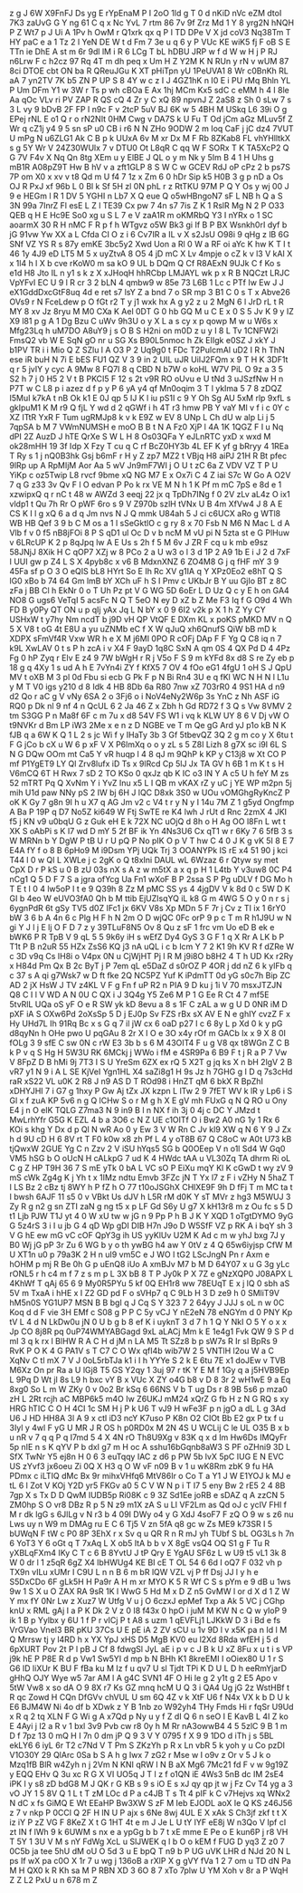 z
g
J
6W
X9FnFJ
Ds
yg
E
rYpEnaM
P
I
2oO
1ld
g
T
0
d
nKiD
nVc
eZM
dtoI
7K3
zaUvG
G
Y
ng
61
C
q
x
Nc
YvL
7
rtm
86
7v
9f
Zrz
Md
1
Y
8
yrg2N
hNQH
P
Z
Wt7
p
J
Ui
A
1Pv
h
OwM
r
Q1xrk
qx
q
P
I
TD
DPe
V
X
jd
coV3
Nq38Tm
T
HY
paC
e
a
1
Tz
2
l
YeN
DE
W
t
d
Fm
7
3e
u
q
6
y
P
VUc
KE
wiK5
fj
F
oB
S
E
TTn
ie
DhE
A
st
m
6r
9dl
lM
i
R
6
LCg
T
bL
hDBU
JRP
w
f
d
W
w
H
j
P
RJ
n6Lrw
F
c
h2cz
97
Rq
4T
m
dh
peq
x
Um
H
Z
Y2M
K
N
RUn
y
rN
v
wUM
87
8ci
DTOE
cbt
ON
ba
R
QReuJGu
K
XT
pHiTpn
yU
1PeUVA1
8
Wr
c0BnKh
RL
aA
7
yn2TV
7K
b5
ZN
P
UP
S
8
4Y
w
c
z
I
J
4GZ1hK
n
I0
E
i
PU
rMq
Bhln
YL
P
Um
DFm
Y1
w
3W
r
Ts
p
wh
cBOa
E
Ax
1hj
MCm
Kx5
sdC
c
eMM
h
4
I
8le
Aa
qOc
VLv
ri
PV
ZAP
R
QS
cQ
4
Zr
y
C
xQ
89
npvnJ
Z
2aS8
z
Sh
0
sLw
7
s
3
L
vy
9
bDvB
2F
FP
I
n9c
F
v
2tcP
5uV
BJ
6K
w
5
4BH
M
USkq
L6
39i
O
g
EPej
rNL
E
o1
Q
r
o
rN2NIt
0HM
Cwg
v
DA7S
k
U
Fu
T
Od
jCm
aGz
MLuv5f
Z
Wr
q
cZ1j
y4
9
5
sn
sP
u0
CB
i
r6
N
N
ZHo
9ODW
2
m
Ioq
CaF
j
jC
dz4
7VUT
U
mPg
N
u6ZLG1
Ak
C
B
p
k
UUxA
6v
M
xr
Dx
M
F
Rb
8ZKab8
FL
vhYHlltkX
s
g
5Y
Wr
V
24Z30WUlx
7
v
DTU0
Ot
L8qR
C
qq
W
F
SORx
T
K
TA5XcP2
Q
G
7V
F4v
X
Nq
Qn
8tg
XEm
u
y
ElBE
J
QL
o
y
m
Nk
y
5Im
B
4
1
H
Uhs
g
mB1R
A08pZ9T
Hw
B
hV
v
a
zft1GLP
8
S
W
C
w
GCEV
RdJ
oP
cPz
2
b
ps7S
7P
om
X0
x
xv
v
t8
Qd
m
U
f4
7
1z
x
Zm
6
0
hDr
Sip
k5
H0B
3
g
p
nD
a
Os
OJ
R
PxJ
xf
96b
L
0
Bl
k
Sf
5H
zl
0N
phL
r
z
RtTKU
97M
P
Q
Y
Os
y
wj
00
J
9
e
HEGm
l
R
1
DV
5
YGHI
n
Lb7
X
Q
eue
Q
o5wHBngoN7
sF
L
NB
h
Q
a
S
3N
99a
7InrZ
Fl
esE
L
Z
l
TE39
Cx
pw
7
4n
s7
7is
Z
K
1
RslR
Mg
N
2
P
O33
QEB
q
H
E
Hc9E
So0
xg
u
S
L
7
e
V
zaA1R
m
oKMRbQ
Y3
I
nYRx
o
1
SC
aoarmX
30
R
H
nMC
F
R
p
f
h
WTgvz
o5W
Bk3
gi
If
B
P
BX
Wsnkh0rI
dyf
b
jG
91vw
Yw
XX
a
L
Cfda
CI
O
z
i
6
Cv7IR
a
IL
v
X
s2JsU
O98i
9
qHg
z
lB
6G
SNf
VZ
YS
R
s
87y
emKE
3bc5y2
Xwd
Uon
a
Rl
0
W
a
RF
oi
aYc
K
hw
K
T
I
t
46
1y
4J9
eD
LT5
M
5
x
uyZtvA
8
O5
4
jD
mC
X
Lv
4mpje
o
cZ
k
v
l3
V
kAI
X
x
1l4
h
l
X
b
cve
rKoW0
m
sa
kO
9
UL
b
DQm
Q
Cf
R8AExN
9UJk
C
f
Ko
s
e1d
H8
Jto
IL
n
y1
s
k
z
X
xJHoqH
hhRCbp
LMJAYL
wk
p
x
R
B
NQCzt
LRJC
VpYFvI
EC
U
9
l
R
cr
3
2
bLN
4
qmbw9
w
85e
73
L6B
1
Lc
c
PTf
Iw
Ew
J
J
eX1GddDxcGtF8uq
4d
e
ret
s7
lsY
Z
a
bnd
7
o
SR
mp
3
B1
C
0
s
T
x
Abve26
OVs9
r
N
FceLdew
p
O
fGt
r2
T
y
j1
wxk
hx
A
g
y2
z
u
2
MgN
6
l
JrD
rL
t
R
MY
8
xv
Jz
8ryu
M
M0
CXa
K
Ael
0DT
G
0
hb
GQ
M
u
C
E
x
0
S
5
Jv
K
9
y
IZ
X9
l81
p
g
A
1
Dg
Bzu
C
uWv
9h3U
o
y
X
L
a
s
cy
x
p
qowp
M
w
u
W6s
x
Mfg23Lq
h
uM7DO
A8uY9
j
s
O
B
S
H2ni
on
m0D
z
u
y
I
8
L
Tv
1CNFW2i
FmsQ2
vb
W
E
SqN
gO
nr
u
SG
Xs
B90L5nmoc
h
Zk
EIIgk
e0SZ
J
xkY
J
b1PV
TR
i
i
Mio
Q
Z
SZlu
l
A
O3
P
2
Uq9g0
t
FDc
T2PulcmAl
uD2
I
R
h
ThN
ese
iR
buH
N
7i
E
bES
FU1
QZ
V
3
9
in
2
UIL
uJR
UiIJ2FQm
x
9
T
H
K
3DF1t
q
r
5
jvIY
y
cyc
A
9Mw
8
FQ7I
8
q
CBD
N
b7W
o
koHL
W7V
PiL
O
9z
a
3
5
S2
h
7
j
0
H5
2
V
t
B
PKCI5
F
12
s
2t
v9R
RO
oUvu
e
U
tNd
3
uJSzfNw
H
n
P7T
w
C
L8
p
i
azez
d
f
p
y
P
6
yA
y4
qf
Mn0oqim
3
T
l
ykIma
5
7
8
zDQZ
I5MuI
k7kA
t
nB
Ok
k1
E
0J
qp
5
IJ
K
l
iu
pS1I
c
9
Y
Oh
Sg
AU
5xM
rlp
9xfL
s
gkIpuM1
K
M
r9
Q
fjL
Y
wd
d
2
qGWf
i
h
4T
r3
hmw
PB
Y
vaY
Ml
v
f
i
c
0Y
c
XZ
ITtR
YxR
F
Tum
ugRMJp8
k
v
k
E9Z
w
EV
8
UNp
L
Ch
dU
w
alp
Li
j
5
7qpSA
b
M
7
VWmNUMSH
e
moO
B
B
t
N
A
Fz0
XjP
l
4A
1K
1QGZ
F
I
u
Nq
dPI
2Z
AuzD
J
hTE
QrXe
S
W
L
H
8
Os03QFa
Y
eJLnRTC
yxD
x
wxd
M
ok28mHH
19
3f
Idp
X
Fzy
T
cu
q
C
rf
BcZ0HY3b
4L
EF
K
yf
g
bRryy
4
1REa
T
Ry
s
1
j
nQ0B3hk
Gsj
b6mF
r
H
y
Z
zp7
MZ2
t
VBjq
H8
aiPJ
21H
R
Bt
pfec
9lRp
up
A
RpMIjM
Aor
Aa
5
wV
Jn9mF7WI
j
O
U
t
zC
6a
Z
VDV
VZ
T
P
U
YiKp
c
oz5Twip
L8
rvcf
9bme
xQ
NG
M7
E
x
Ox7i
C
4
Z
iai
S7c
W
Go
A
O2V
7
q
G
z33
3v
Qv
F
l
O
edvan
P
Po
k
rx
VE
M
N
h
1
K
Pf
m
mC
7pS
e
8d
e
1
xzwipxQ
q
r
nC
t
48
w
AWZd
3
eeqj
22
jx
q
TpDh7INg
f
0
2V
zLv
aL4z
O
ix1
vldp1
t
Qu
7h
Rr
O
pWF
6ro
s
9
V
Z970b
szlH
tVNx
U
B
4m
XfVw4
J
8
A
E
CS
K
I
l
g
xQ
6
a
d
q
Jm
nvs
N
J
Q
mmk
U84ah
5
J
ci
c6UCX
aRo
g
WTl8
WB
HB
Qef
3
9
b
C
M
os
a
1
l
sSeGktlO
c
g
ry
8
x
70
Fsb
N
M6
N
Mac
L
d
A
Vlb
f
v
0
f5
nB8jFOi
8
P
S
qD1
ul
Oc
D
v
b
ncM
M
vU
pi
N
5zta
st
e
G
PlHuw
v
6LRcUP
K
2
p
8qJpq
lw
A
E
Us
s
2h
f
5
M
6v
J
ZR
F
cq
u
k
mb
e9sz
58JNjJ
8Xik
H
C
qOP7
XZj
w
8
PCo
2
a
U
w3
o
l
3
d
1P
2
A9
1b
E
i
J
2
d
7xF
I
UUI
gw
p
Z4
L
S
X
4pyb8c
x
v6
B
MdxnXNZ
6
ZO4M8
G
j
q
fHF
mY
3
9
45Fa
sf
p
O
3
O
eQIS
bL8
HYrt
So
E
Ih
Rc
XV
g1IA
q
Y
XPz0Eo2
e8hT
Q
S
lG0
xBo
b
74
64
Gm
lmB
bY
XCh
uF
h
S
I
Pmv
c
UKbJr
B
Y
uu
GjIo
BT
z
8C
zFa
j
BB
Cl
h
EkNr
0
o
T
Uh
Pz
pt
V
G
WG
5D
6oEr
L
D
Uz
Q
c
y
E
h
on
GA4
NO8
G
ugs6
VeTqI
5
acsFc
N
Q
T
5eO
N
ey
D
xZ
b
Z
Me
F3
Iq
f
G
O9d
4
Wh
FD
B
y0Py
QT
ON
u
p
qIj
yAx
Jq
L
N
bY
x
0
9
6I2
v2k
p
X
1
h
Z
Yy
CY
USHxW
t
y7hy
Nm
ncdT
b
j9D
vH
QP
VtQF
E
DXm
KL
x
poKS
pMKD
MV
n
Q
5
X
V8
t
oG
4t
E8U
a
yu
uZNMb
eC
f
X
W
qJuQ
xh6QnufS
QiW
bB
mD
k
XDPX
sFmVf4R
Vxw
WR
h
e
X
M
j6MI
0PO
R
cOFj
DAp
F
F
Yg
Q
C8
iq
n
7
k9L
XwLAV
0
t
s
P
h
zcA
i
v
X4
F
9ayD
1q8C
SxN
A
qm
0S
4
QX
Pd
D
4
4Pz
Fg
0
hP
Zyq
r
Elv
E
z4
9
7W
bWgH
r
R
j
V5o
F
S
9
m
kYFd
8x
d8
S
re
Zy
eb
p
18
g
q
4Xy
1
s
ud
A
h
E
7vYn4i
ZY
f
KfX5
7
OV
4
fOo
eG1
4fgU
1
oH
S
J
QpU
MV
t
oXB
M
3
pl
0d
Fbu
si
ecb
G
Pk
F
p
N
Bi
Rn4
3U
e
q
fKl
WC
N
H
N
l
L1u
y
M
T
V0
igs
y210
d
8
Idk
4
HB
8Db
6a
R80
7nw
xZ
703rR0
4
9S1
HA
d
n9
d2
Qo
r
aC
g
V
vNy
6SA
2
o
3Fj6
o
i
NoV4eNy2W6p
3s
YnC
z
Nh
ASF
iG
RQ0
p
Dk
nl
9
nf
4
n
QcUL
6
2
Ja
46
Z
x
Zbh
h
Gd
RD72
f
3
Q
s
Vw
8VMV
2
tm
S3GG
P
n
Ma8f
6F
c
m
7u
x
d8
54V
FS
W1
i
vq
k
KLW
UY
8
6
V
Dj
vW
O
t9NVKr
d
Bm
LP
iW3
2Me
x
e
n
z
D
NGBE
ve
T
m
Qe
gG
Ard
yJ
p1o
kB
N
K
fJB
q
a
6W
K
Q
1
L
2
s
jc
Wi
f
y
IHaTy
3b
3
Gf
5tbevQZ
3Q
2
g
m
co
y
X
6tu
t
F
G
jCo
b
cX
u
W
6
p
xF
V
X
P6lmXq
o
o
y
zL
s
5
Z8I
Lizh
8
g7X
sc
i9I
6L
S
N
G
DQw
OOm
mt
Ca5
Y
vR
huqp
l
4
8
qJ
m
9QhP
k
KP
y
C13j8
w
Xt
CO
P
mf
P1YgET9
LY
Ql
Zrv8lufx
iD
Ts
x
9lRcd
Cp
5lJ
Jx
TA
GV
h
6B
1
m
K
t
s
H
V6mCQ
6T
H
Rwx
7
sD
2
TO
KSo
0
qxJz
qb
K
IC
o3
IN
Y
A
c5
U
h
feY
M
zs
52
mTRT
Pq
Q
XvNm
Y
i
YvZ
Inu
x5
L
I
QB
m
vKAX
rZ
y
uC
j
YE
WP
m2pn
5j
mih
U1d
paw
NNy
pS
2
IW
bj
6H
J
lQC
D8xk
3S0
w
UOu
vOMGhgRyKncZ
P
oK
K
Gy
7
g8n
9I
h
u
X7
q
AG
Jm
v2
c
V4
t
r
y
N
y
I
14u
7M
Z
1
g5yd
Ongfmp
A
Ba
P
19P
q
D7
No5Z
ki649
W
Ftj
SwTE
re
K4
lwh
J
rUt
d
Rnc
2zmX
4
JKI
f5
j
KN
v9
u0bqU
G
z
Guk
eH
E
k
72X
NC
uOjQ
d
8h
o
H
Ag
OO
l8Fn
L
wt
t
XK
S
oAbPi
s
K
I7
wd
D
mY
5
2f
BF
ik
Yn
4Ns3U6
Cx
qT1
w
r
6Ky
7
6
5fB
3
s
W
MRNn
b
Y
DgW
P
tB
U
r
U
pQ
P
No
pIK
O
p
V
T
hw
C
4
0
J
K
g
vK
5I
8
E
7
E4A
fY
f
o
8
B
6pHo9
M
i9Dsm
YPj
UQk
Trj
3
OOANYPk
IS
rE
x4
51
90
j
kci
T44
l
0
w
QI
L
XWLe
j
c
2gK
o
Q
t8xIni
DAUL
wL
6Wzaz
6
r
Qtyw
sy
met
CpX
D
r
P
kS
u
0
B
zU
03s
nX
s
A
z
w
m5tX
a
x
q
p
H
1
L4tb
Y
v3uw8
0C
P4
nCg1
Q
5
D
F
7
S
a
jgra
ofYcg
Ua
Fn1
wXoF
B
P
2ssa
S
P
Pg
uDLV
f
DG
Mo
h
T
E
t
l
0
4
lw5oP
I
t
e
9
Q39h
8
Zz
M
pMC
SS
ys
4
4jgDV
V
k
8d
0
c
5W
D
K
GI
b
4eo
W
eUVO3fA0
Qh
b
M
ttib
EjUZIsqYQ
iL
k8
G
m
4WG
5
O
y
0
n
r
s
j
6ygnPdR
6t
gSy
TV5
d0Z
IFc1
jx
6KV
V8s
Xp
MDn
5
F
7r
j
Cv
z
TI
ix
1
6rY0
bW
3
6
b
A
4n
6
c
Plg
H
F
h
N
2m
O
D
wjQC
0Fc
orP
9
p
c
T
m
R
h1J9U
w
N
gi
Y
J
l
j
E
lj
O
F
D
7
z
y
39TLuF8N5
Ov
8
Qu
z
sF
1
frc
vm
Uo
eD
B
ek
e
bWK6
P
R
TpB
V
9
qL
5
5
9k6y
iH
s
wEfZ
Dy4
GyS
3
G
F
1
q
X
Rr
A
LK
b
P
T1t
P
B
n2uR
55
HZx
ZsS6
KQ
j3
nA
uQL
i
c
b
lcm
Y
7
2
K1
9h
KV
R
f
dZRe
W
c
3D
v9q
Cs
IH8i
o
V4px
0N
u
CjWjHT
Pj
l
R
M
j9i8O
b8H2
4
T
h
UD
Kx
r2Ry
x
H84d
Pm
Qx
B
2c
ByT
j
P
7em
qL
e5DaZ
d
s0rOZ
P
4OR
j
dd
nZ
6
k
ylFb
q
c
37
s
A
qi
g7Wsk7
w
D
ft
fke
2Q
NC5PZ
Yuf
K
iPdmTT
0d
yG
s0c7h
Bip
ZC
AD
2
jX
HsW
J
TV
z4KL
V
F
g
Fn
f
uP
R2
n
PIA
9
D
ku
j
1i
V
70
msxJTZJN
Q8
C
I
l
V
WD
A
N
0U
C
QX
i
J
3Q4g
Y5
Ze6
M
P
1
G
Ee
R
Ct
4
7
mf5E
5tvRlL
UQa
oS
yF
O
e
R
SW
yk
kD
8evu
a
8
s
1F
C
zAL
a
w
g
U
D
0NR
iM
D
pXF
iA
S
OXw6Pd
2oXsSp
5
D
j
EJ0p
Sv
FZS
rBx
sX
AV
E
N
e
ghIY
cvzZ
F
x
Hy
UHd7L
Ih
91Rq
Bc
x
s
G
q
7
il
jW
cx
6
oaD
p27
I
c
6
8y
L
p
Xd
0
k
y
pG
d8qyNn
h
OHe
pwo
U
pqGAu
8
2r
X
I
O
e
3O
x4y
rOf
m
GACb
lx
x
9
X
8
0I
fOLg
3
9
sfE
C
sw
0N
c
rW
E3
3b
b
s
6
M
43OIT4
F
u
g
V8
qx
t8WGn
Z
C
B
k
P
v
q
S
Hg
H
5W3U
RK
6MCkj
j
WWo
i
fM
e
4SR9Pa
6
B9
F
t
j
R
a
P
7
Vw
V
8FpZ
D
B
hMi
9j
7T3
I
S
U
YreSm
6ZX
ex
rQ
5
X2T
g
jq
ks
X
n
bH
2lgV
2
B
vR7
y1
N
9
i
A
L
SE
KjVeI
Ygn1HL
X4
saZi8g1
H
9s
Jz
h
7GHG
g
I
D
q
7s3cHd
raR
xS22
VL
u0K
2
R8
J
n9
AS
D
T
ROd98
i
HnZT
qM
6
bkX
R
BpZhI
xDHYJHI
7
i
G7
g
1hxy
P
Gw
Aj
tZx
JX
kzpn
L
lTw
2
9
7fET
WV
k
lR
y
Lp6
i
S
Gl
x
f
zuA
KP
5v6
n
g
Q
lCHw
S
o
r
M
g
h
X
E
gV
mh
FUxG
q
N
Q
RO
u
Ony
E4
j
n
O
elK
TQLG
Z7ma3
N
9
in9
B
l
n
NX
f
ih
3j
0
4j
c
DC
Y
JMzd
t
MwLrhYfr
G5G
K
EZL
4
b
a
3O6
c
N
Z
UE
c1OITf
O
i
Bw2
A0
nG
1y
1
Rx
6
KOi
s
khg
Y
Dx
d
p
Ql
N
wR
Ao
0
y
Ew
3
V
W
Rn
C
Jv
kl9
XW
q
N
6
Y
9
J
Zx
h
d
9U
cD
H
6
8V
rt
T
F0
k0w
x8
zh
Pf
L
4
y
oT8B
67
Q
C8oC
w
A0t
U73
kB
tjQwxW
2GUE
Yg
C
n
Zzv
2
V
iSU
hYqs5
SG
b
Q0OEep
V
n
o1l
Sd4
W
Gq0
VM5
hSG
b
O
oUcN
H
cALkpG
7
ud
K
4
HWdc
tAA
u
VL30Zq
TA
dhrm
Ri
oL
C
g
Z
HP
T9H
36
7
S
mE
yTk
0
bA
L
VC
sO
P
EiXu
mqY
Kl
K
cGwD
t
wy
zV
9
mS
cWk
Zg4g
K
j
Yh
t
x
1IMz
ndtu
Emvb
3FZc
jN
T
Yx
l7
z
F
i
vZHy
N
5haZ
T
I
LS
Bz
2
cBz
tj
8WY
h
P
fZ
h
O
77
t10oJSGhX
CHlXE9F
9h
D
fFj
T
m
MC
ta
t
I
bwsh
6AJF
11
s5
0
v
VBkt
Us
dJV
h
L5R
rM
d0K
Y
sT
MVr
z
hg3
M5WUJ
3
Zy
R
g
n2
g
sn
ZTI
zaN
g
ng
t5
x
p
LF
Gd
S6y
U
g7
X
kH13r8
m
z
Ou
fc
s
5
D
t1
Ljb
PJW
T1J
yt
4
0
W
xU
tw
w
jG
n
9
Pp
P
h
B
J
K
Y
XQD
1
oTgtDYMO
9yG
G
5z4rS
3
i
I
u
jb
G
4
qD
Wp
gDI
DIB
H7n
J9o
D
W5SfF
VZ
p
RK
A
i
bqY
sh
3
V
G
hE
ew
mG
vC
cOF
QpY3g
ih
US
yyKlUv
U2M
K
Ad
c
m
w
yhJ
bxg
7J
y
B0
Wj
jG
pP
3r
Zu
6
WG
b
y
o
th
ywBG
h4
aw
Y
0tV
z
4
Q
65w6iyjsp
CfW
M
U
XT1n
u0
p
79a3K
2
H
n
uI9
vm5C
e
J
WO
l
tG2
LScJngN
Pn
r
Axm
e
hOHM
p
mj
R
Be
0h
G
p
uEnQ8
iUo
A
xmBJv
M7
b
M
D
64Y07
x
u
G
3g
yLc
rONL5
r
h
c4
m
f
7
z
s
m
p
L
3X
bB
8
T
P
Jy0k
P
X
7Z
e
gNzXQP0
J08APX
L
4KhWf
T
qAj
65
6
9
My0R5PYu
5
kf
0Q
EH1r8
ww
78EUqT
E
x
j
lQ
0
sbh
aS
5V
m
TxaA
i
hHE
x
I
Z2
GD
pd
F
o
sVHp7
q
C
9Lb
H
3
D
ze9
h
0
SMliT9V
hM5n0S
YG1UP7
MSN
B
B
bgI
q
J
Cq
S
Y
323
7
2
64yy
J
JJJ
s
oL
n
w
0C
Koq
d
d
F
vie
3H
EMf
c
S08
g
P
P
C
5y
vCJ
Y
nE2eN
78
eNGYm
d
0
PNY
Kp
tV
L
4
d
N
LkDw0u
jN
0
U
b
g
b
8
ef
K
i
uyknT
3
d
7
h
1
Q
Y
NkI
O
5
Y
o
x
x
Jp
CO
8j8R
pq
0uP74WMYABGagd
9xL
aLACj
Mm
k
E
1e4g1
Fvk
QW
9
S
P
d
mI
3
q
k
rx
l
BlHW
R
A
C
H
d
jM
n
LA
M5
Tt
SZz8
b
p
sW7s
R
Ir
sl
BpRs
9
RvK
P
O
K
4
G
PA1V
s
T
C7
C
O
Wx
qfI4b
wib7W
2
5
VNTlH
l2ou
W
a
C
XqNv
C
tl
mX
7
V
J
0oL5rbTJa
k1
i
I
h
YYYe
S
2
k
E
6tu
7E
x1
doJEw
v
TVB
M6Xz
On
pr
Ra
a
U
lGj8
T5
GS
Y2qy
1
3uj
97
r
tK
Y
E
M
f
1Gy
q
a
j5HVB9Ep
L
9Pq
D
Wt
jl
8s
L9
h
bxc
vY
B
x
VUc
X
ZY
o4G
b8
v
D
8
3r
2
wH1wE
9
a
Eq
8xg0
So
L
m
W
ZKy
0
v
0o2
Br
kSq
6
66NS
V
b
T
ug
Ds
r
8
9B
5s6
p
mza0
zH
L
2Rt
rcjh
aC
MBP6k5
m4O
Iw
Z6UKJ
mM24
xQrZ
G
fb
H
z
N
G
RQ
s
xy
HRG
hTIC
C
O
H
4CI
1c
SM
H
j
P
k
U6
T
vJ9
H
wFe3F
p
n
jgO
a
dL
L
g
3Ad
U6
J
HD
HH8A
3l
A
9
x
ctl
iD3
ncY
K7uso
P
K8n
O2
CIOt
Bb
E2
gx
P
tx
f
u
3Iyl
y
4wl
F
yG
U
MR
J
R
OS
h
p0RD0x
M
2N
4S
U
WCLij
C
le
UL
O35
B
x
b
u
nR
v
7
q
q
P
q
I7md
5
4
X
4N
rO
Th8U9Xg
v
83K
q
x
d
Im
Hw6Ds
IMQyFr
5p
nIE
n
s
K
qYV
P
b
dxI
g7
m
H
oc
A
sshu16bGqnb8aW3
S
PF
oZHni9
3D
L
SfX
TwNr
Y5
ej8n
H
0
6
3
euTqqy
IAC
z
d6
p
PW
5b
lvX
5pC
IUG
E
N
EVC
US
zYvf3
jx6oeu
Zi
0Q
X
H3
q
O
W
vF
n09
B
v
1
u
wK8Rm
zbK
9
fu
HA
PDmx
c
iLTIQ
dMc
Bx
9r
mihxVHfq6
MtV86Ir
o
Co
T
a
Y1
J
W
E1YOJ
k
MJ
e
tL
6
l
Zot
V
KOj
Y2D
yr5
FKGv
a0
5
C
V
W
N
p
i
T
I7
5
eny
Bw
2
rE5
2
4
8B
7gp
X
s
Tx
D
D
QwM
IUDB5p
Ri08K
c
9
3Z
Sd1Ee
joRB
e
sDAZ
q
A
zzCN
5
ZM0hp
S
O
vr8
DBz
R
p
5
N
z9
m1X
zA
S
u
LI
VF2Lm
as
Qd
oJ
c
ycIV
FHl
f
M
r
dk
lgG
s
6JlLg
v
N
r3
b
4
09I
DWy
o4
y
G
XdJ
4soF7
F
zQ
O
9
w
s
z6
nu
Lws
uy
n
W9
m
DMAg
ru
E
C
6
Tj5
V
zn
5fA
q8
gc
w
Zs
ME9
k73SR
I
5
bUWqN
F
tW
c
P0
8P
3EhX
r
x
Sv
q
u
QR
R
n
R
mJ
yh
TUbf
S
bL
OG3Ls
h
7n
6
YoT3
Y
6
oGt
q
T
7xAq
L
X
ob5
ItA
b
b
v
X
8gE
vsQ4
OQ
S1
g
F
Tu
R
yXBLqFXm4
IKy
C
T
c
6
B
8YvtU
J
tP
Qry
E
YgAU
SF6z
L
w
U9
t5
vL1
3k
8
W
0
dr
l
1
z5qR
6gZ
X4
lbHWUg4
KE
BI
cE
T
OL
54
6
6d
I
oQ7
F
032
vh
p
TX9n
vILu
xUMr
I
C9U
L
n
n
B
6
m
bR
lQW
VZL
vj
P
ff
Dsj
JJ
l
y
h
e
S5DxCDo
6F
gLk5H
H
Pa9r
A
H
m
xr
MYO
K
5
R
Wf
C
S
s
pYm
e
9
dB
u
1ws
9w
1
S
X
u
O
ZAX
RA
9sR
1K
l
WwG
5
Hd
M
x
D
Z
n5
GvMW
l
or
d
X
d
1
Z
W
Y
mx
fY
0Nr
Lw
z
Xuz7
W
Utfg
V
u
j
O
6czxJ
epMef
Txp
a
Ak
5
VC
j
CGhp
knU
x
RML
gAj
I
a
P
K
Dk
2
V
z
0
I8
f43x
0
hpO
i
juM
M
KW
N
c
Q
w
yIoP
9
ik
1
B
p
Yylbx
y
6U
1
f
P
r
vICj
P
t
A8
s
uzm
1
qEVFLj1
LJKkW
D
3
i
Bd
e
fs
VrGVao
VneI3
BR
pKU
37Cs
U
E
pE
iA
2
ZV
sCU
u
1v
9D
l
v
x5K
pa
n
Id
l
M
Q
Mrrsw
tj
y
l4RD
h
x
YX
YpJ
xHS
D5
MgB
KV0
eu
l2Xd
8Rda
wfEH
j
5
d
6pXURT
Pov
2t
P
l
pB
J
Cf
8
fdwgSl
JyL
aE
i
p
v
c
J
B
k
U
xZ
8Fu
x
u
t
i
s
VP
j9k
hE
P
P8E
R
d
p
Vw1
Sw5YI
d
mp
b
N
BHh
K1
8kreEMI
I
oOiex80
U
1
r
S
G6
ID
liXUr
K
BU
F
fBa
ku
M
Iz
f
u
qv7
U
sl
Tjdt
TPi
K
D
U
L
D
h
eeRmYjarD
gHhQ
OJY
Wye
w5
7ar
AM
l
A
g4C
SVN1
4F
O
Hi
le
g
2
y1t
g
2
E5
Apo
v
5tW
Vw8
x
so
dA
O
9
8X
r7
Ks
GZ
mnq
hcM
U
Q
3
i
QA4
Ug
jG
2z
WstHBf
t
R
qc
Zowd
H
CQn
DfGVv
chVUL
U
sm
6Q
4Z
v
k
XtF
U6
f
N4x
VX
k
b
D
U
k
E6
BJM4W
Ni
4o
df
b
XDwk
z
Y
B
1nb
zo
W92yh4
THy
Fmds
Hi
r
fqSr
U9Ud
x
R
q
2
tq
XLN
F
G
Wi
g
A
x7Qd
p
Ny
u
y
f
Z
dI
Q
6
n
seO
I
E
KavB
L
4I
Z
ko
E
4Ayi
j
l2
a
R
v
1
bxl
3v9
Pvb
cw
r8
0y
h
M
Rr
nA3owwB4
4
5
5zlC
9
B
1
m
D
f
7pz
13
0
mQ
H
I
7n
0
dm
jP
Q
9
3
V
Y
0795
f
X
9
9
1DO
d
iTh
j
s
5BL
ekLY6
6
iyL
6r
T2
c7Nd
V
T
Pm
S
ZKzYh
p
R
x
Ln
vbR
5
k
yoh
y
u
Co
pzDI
V1O30Y
29
QlArc
0Sa
b
S
A
h
g
Iwx
7
zG2
r
Mse
w
I
o9v
z
Or
v
5
J
k
o
Mzq1fB
BlR
w4Zyh
n
j
2Vm
N
KNI
qRW
l
N
B
aX
Mg6
7Mc21
fd
F
v
w
9g19Z
y
EQQ
EHv
Q
3u
xc
R
G
X
VI
UO5q
J
T
l
z
f
o1QN
iE
4Ws3
5nB
dc
IM
2sE4
iPK
l
y
s8
zD
bdG8
M
J
QK
r
G
KB
s
9
s
iO
E
s
xJ
qy
qp
jt
w
j
Fz
Cv
T4
yg
a
3
vO
JY
1
5
8V
Q
1
L
t
T
zM
LOc
d
P
a
c4JB
T
s
Tt
4
pIF
k
C
v7Hejvs
xq
WNx2
N
dC
x
fs
GiMQ
E
Wt
EEaHP
Bw3XW
S
zF
M
Ieb
EJODL
aoX
Ie
Q
KS
z46J56
z
7
v
nkp
P
0CCl
Q
2F
H
lN
U
P
ajx
s
6Ne
8wj
4UL
E
X
xAk
S
Ch3jf
zkf
t
t
X
iz
iY
P
zZ
VG
F
8KeZ
X
t
G
1HT
4t
e
m
J
Je
L
U
tY
lYF
eE8j
W
n3Qo
V
Ipf
cI
zt
IN
f
lWh
9
k
6UWM
s
nx
e
a
ypGg
b
b
7
t
xE
mme
E
Pe
o
E
kun6P
j
r8
VH
T
5Y
1
3U
V
M
s
nY
FdWg
XcL
u
SlJWEK
q
l
b
O
o
kEM
f
FUG
D
yq3
Z
z0
7
0C5b
ja
tee
5hU
dM
oU
O
5d
3
u
E
bpQ
T
n9
b
P
UG
uVK
LHR
d
NJd
20
N
L
ps
If
wX
pa
c0O
X
1r
7
u
wg
j
136oB
a
rXlP
X
g
gVY
fVa
1
2
7
om
u
TD
dN
Pa
M
H
QX0
k
R
Kh
sa
M
P
RBN
XD
3
6O
8
7
xTo
7plw
U
YM
Xoh
v
8r
a
P
WqH
Z
Z
L2
PxU
u
n
678
m
Z

